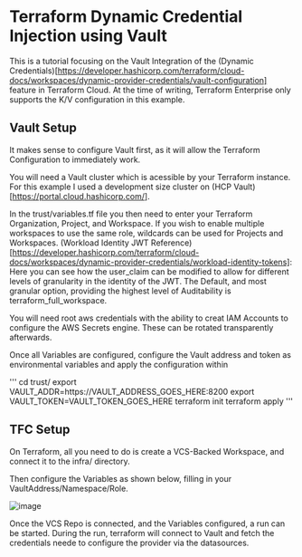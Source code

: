 # Terraform Dynamic Credential Injection using Vault
This is a tutorial focusing on the Vault Integration of the (Dynamic Credentials)[https://developer.hashicorp.com/terraform/cloud-docs/workspaces/dynamic-provider-credentials/vault-configuration] feature in Terraform Cloud. At the time of writing, Terraform Enterprise only supports the K/V configuration in this example. 

## Vault Setup

It makes sense to configure Vault first, as it will allow the Terraform Configuration to immediately work. 

You will need a Vault cluster which is acessible by your Terraform instance. For this example I used a development size cluster on (HCP Vault)[https://portal.cloud.hashicorp.com/].

In the trust/variables.tf file you then need to enter your Terraform Organization, Project, and Workspace. If you wish to enable multiple workspaces to use the same role, wildcards can be used for Projects and Workspaces. 
(Workload Identity JWT Reference)[https://developer.hashicorp.com/terraform/cloud-docs/workspaces/dynamic-provider-credentials/workload-identity-tokens]: Here you can see how the user_claim can be modified to allow for different levels of granularity in the identity of the JWT. The Default, and most granular option, providing the highest level of Auditability is terraform_full_workspace.

You will need root aws credentials with the ability to creat IAM Accounts to configure the AWS Secrets engine. These can be rotated transparently afterwards.

Once all Variables are configured, configure the Vault address and token as environmental variables and apply the configuration within 

'''
cd trust/
export VAULT_ADDR=https://VAULT_ADDRESS_GOES_HERE:8200
export VAULT_TOKEN=VAULT_TOKEN_GOES_HERE
terraform init
terraform apply
'''

## TFC Setup

On Terraform, all you need to do is create a VCS-Backed Workspace, and connect it to the infra/ directory. 

Then configure the Variables as shown below, filling in your VaultAddress/Namespace/Role. 

![image](https://user-images.githubusercontent.com/8341286/233312425-6b0d4337-f7b7-438b-9549-daa52394b627.png)

Once the VCS Repo is connected, and the Variables configured, a run can be started. During the run, terraform will connect to Vault and fetch the credentials neede to configure the provider via the datasources. 

